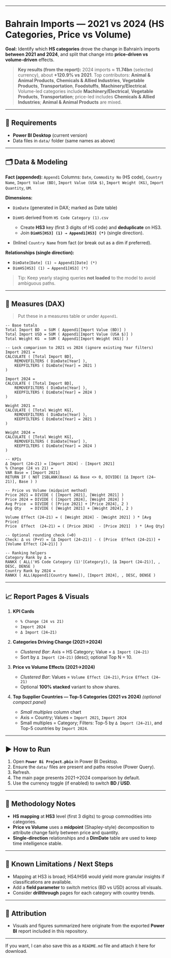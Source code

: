 

---

# Bahrain Imports — 2021 vs 2024 (HS Categories, Price vs Volume)

**Goal:** Identify which **HS categories** drove the change in Bahrain’s imports **between 2021 and 2024**, and split that change into **price-driven vs volume-driven** effects.

> **Key results (from the report):** 2024 imports ≈ **11.74bn** (selected currency), about **+120.9% vs 2021**. Top contributors: **Animal & Animal Products**, **Chemicals & Allied Industries**, **Vegetable Products**, **Transportation**, **Foodstuffs**, **Machinery/Electrical**. Volume-led categories include **Machinery/Electrical**, **Vegetable Products**, **Transportation**; price-led includes **Chemicals & Allied Industries**; **Animal & Animal Products** are mixed.&#x20;



---

## 🧰 Requirements

* **Power BI Desktop** (current version)
* Data files in `data/` folder (same names as above)

---

## 🗂 Data & Modeling

**Fact (appended):** `Append1`
Columns: `Date`, `Commodity No` (HS code), `Country Name`, `Import Value (BD)`, `Import Value (USA $)`, `Import Weight (KG)`, `Import Quantity`, `UM`.

**Dimensions:**

* `DimDate` (generated in DAX; marked as Date table)
* `DimHS` derived from `HS Code Category (1).csv`

  * Create **HS3** key (first 3 digits of HS code) and **deduplicate** on HS3.
  * Join **`DimHS[HS3] (1) → Append1[HS3] (*)`** (single direction).
* (Inline) `Country Name` from fact (or break out as a dim if preferred).

**Relationships (single direction):**

* `DimDate[Date] (1) → Append1[Date] (*)`
* `DimHS[HS3] (1) → Append1[HS3] (*)`

> Tip: Keep yearly staging queries **not loaded** to the model to avoid ambiguous paths.

---

## 🧠 Measures (DAX)

> Put these in a measures table or under `Append1`.

```DAX
-- Base totals
Total Import BD  = SUM ( Append1[Import Value (BD)] )
Total Import USD = SUM ( Append1[Import Value (USA $)] )
Total Weight KG  = SUM ( Append1[Import Weight (KG)] )

-- Lock comparison to 2021 vs 2024 (ignore existing Year filters)
Import 2021 =
CALCULATE ( [Total Import BD],
    REMOVEFILTERS ( DimDate[Year] ),
    KEEPFILTERS ( DimDate[Year] = 2021 )
)

Import 2024 =
CALCULATE ( [Total Import BD],
    REMOVEFILTERS ( DimDate[Year] ),
    KEEPFILTERS ( DimDate[Year] = 2024 )
)

Weight 2021 =
CALCULATE ( [Total Weight KG],
    REMOVEFILTERS ( DimDate[Year] ),
    KEEPFILTERS ( DimDate[Year] = 2021 )
)

Weight 2024 =
CALCULATE ( [Total Weight KG],
    REMOVEFILTERS ( DimDate[Year] ),
    KEEPFILTERS ( DimDate[Year] = 2024 )
)

-- KPIs
Δ Import (24–21) = [Import 2024] - [Import 2021]
% Change (24 vs 21) =
VAR Base = [Import 2021]
RETURN IF ( NOT ISBLANK(Base) && Base <> 0, DIVIDE( [Δ Import (24–21)], Base ) )

-- Price vs Volume (midpoint method)
Price 2021 = DIVIDE ( [Import 2021], [Weight 2021] )
Price 2024 = DIVIDE ( [Import 2024], [Weight 2024] )
Avg Price  = DIVIDE ( [Price 2021] + [Price 2024], 2 )
Avg Qty    = DIVIDE ( [Weight 2021] + [Weight 2024], 2 )

Volume Effect (24–21) = ( [Weight 2024] - [Weight 2021] ) * [Avg Price]
Price  Effect  (24–21) = ( [Price 2024]  - [Price 2021]  ) * [Avg Qty]

-- Optional rounding check (≈0)
Check: Δ vs (P+V) = [Δ Import (24–21)] - ( [Price  Effect (24–21)] + [Volume Effect (24–21)] )

-- Ranking helpers
Category Rank by Δ =
RANKX ( ALL('HS Code Category (1)'[Category]), [Δ Import (24–21)], , DESC, DENSE )
Country Rank by 2024 =
RANKX ( ALL(Append1[Country Name]), [Import 2024], , DESC, DENSE )
```

---

## 📈 Report Pages & Visuals

1. **KPI Cards**

   * `% Change (24 vs 21)`
   * `Import 2024`
   * `Δ Import (24–21)`

2. **Categories Driving Change (2021→2024)**

   * *Clustered Bar*: Axis = HS Category; Value = `Δ Import (24–21)`
   * Sort by `Δ Import (24–21)` (desc); optional Top N = 10.

3. **Price vs Volume Effects (2021→2024)**

   * *Clustered Bar*: Values = `Volume Effect (24–21)`, `Price Effect (24–21)`
   * Optional **100% stacked** variant to show shares.

4. **Top Supplier Countries — Top-5 Categories (2021 vs 2024)** *(optional compact panel)*

   * *Small multiples* column chart
   * Axis = Country; Values = `Import 2021`, `Import 2024`
   * Small multiples = Category; Filters: Top-5 by `Δ Import (24–21)`, and Top-5 countries by `Import 2024`.

---

## ▶️ How to Run

1. Open **`Power Bi Project.pbix`** in Power BI Desktop.
2. Ensure the `data/` files are present and paths resolve (Power Query).
3. Refresh.
4. The main page presents 2021→2024 comparison by default.
5. Use the currency toggle (if enabled) to switch **BD / USD**.

---

## 🔬 Methodology Notes

* **HS mapping** at **HS3** level (first 3 digits) to group commodities into categories.
* **Price vs Volume** uses a **midpoint** (Shapley-style) decomposition to attribute change fairly between price and quantity.
* **Single-direction** relationships and a **DimDate** table are used to keep time intelligence stable.

---

## 🚧 Known Limitations / Next Steps

* Mapping at HS3 is broad; HS4/HS6 would yield more granular insights if classifications are available.
* Add a **field parameter** to switch metrics (BD vs USD) across all visuals.
* Consider **drillthrough** pages for each category with country trends.

---

## 📜 Attribution

* Visuals and figures summarized here originate from the exported **Power BI** report included in this repository.&#x20;

---

If you want, I can also save this as a `README.md` file and attach it here for download.
